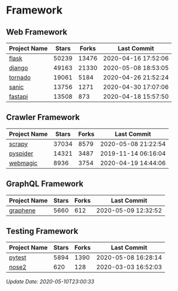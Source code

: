 # Framework

## Web Framework

| Project Name | Stars | Forks | Last Commit |
| ------------ | ----- | ----- | ----------- |
| [flask](https://github.com/pallets/flask) | 50239 | 13476 | 2020-04-16 17:52:06 |
| [django](https://github.com/django/django) | 49163 | 21330 | 2020-05-08 18:53:05 |
| [tornado](https://github.com/tornadoweb/tornado) | 19061 | 5184 | 2020-04-26 21:52:24 |
| [sanic](https://github.com/huge-success/sanic) | 13756 | 1271 | 2020-04-30 17:07:06 |
| [fastapi](https://github.com/tiangolo/fastapi) | 13508 | 873 | 2020-04-18 15:57:50 |

## Crawler Framework

| Project Name | Stars | Forks | Last Commit |
| ------------ | ----- | ----- | ----------- |
| [scrapy](https://github.com/scrapy/scrapy) | 37034 | 8579 | 2020-05-08 21:22:54 |
| [pyspider](https://github.com/binux/pyspider) | 14321 | 3487 | 2019-11-14 06:16:04 |
| [webmagic](https://github.com/code4craft/webmagic) | 8936 | 3754 | 2020-04-19 14:44:06 |

## GraphQL Framework

| Project Name | Stars | Forks | Last Commit |
| ------------ | ----- | ----- | ----------- |
| [graphene](https://github.com/graphql-python/graphene) | 5660 | 612 | 2020-05-09 12:32:52 |

## Testing Framework

| Project Name | Stars | Forks | Last Commit |
| ------------ | ----- | ----- | ----------- |
| [pytest](https://github.com/pytest-dev/pytest) | 5894 | 1390 | 2020-05-08 16:28:14 |
| [nose2](https://github.com/nose-devs/nose2) | 620 | 128 | 2020-03-03 16:52:03 |

*Update Date: 2020-05-10T23:00:33*